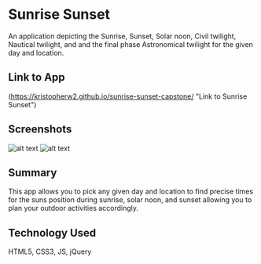 # Sunrise Sunset
An application depicting the Sunrise, Sunset, Solar noon, Civil twilight, Nautical twilight, and and the final phase Astronomical twilight for the given day and location.

## Link to App
(https://kristopherw2.github.io/sunrise-sunset-capstone/ "Link to Sunrise Sunset")

## Screenshots
![alt text](https://i.imgur.com/chMYfrp.png "Sunrise Start Screen")
![alt text](https://i.imgur.com/X8cZyZi.png "Sunrise Start Screen")

## Summary
This app allows you to pick any given day and location to find precise times for the suns position during sunrise, solar noon, and sunset allowing you to plan your outdoor activities accordingly.

## Technology Used
HTML5, CSS3, JS, jQuery
